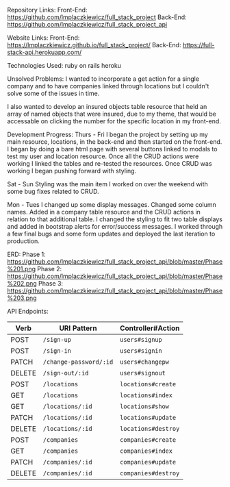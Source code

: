 Repository Links:
Front-End: https://github.com/lmplaczkiewicz/full_stack_project
Back-End: https://github.com/lmplaczkiewicz/full_stack_project_api

Website Links:
Front-End: https://lmplaczkiewicz.github.io/full_stack_project/
Back-End: https://full-stack-api.herokuapp.com/

Technologies Used:
ruby on rails
heroku

Unsolved Problems:
I wanted to incorporate a get action for a single company and to have companies linked through locations but I couldn't solve some of the issues in time.

I also wanted to develop an insured objects table resource that held an array of named objects that were insured, due to my theme, that would be accessable on clicking the number for the specific location in my front-end.

Development Progress:
Thurs - Fri
I began the project by setting up my main resource, locations, in the back-end and then started on the front-end. I began by doing a bare html page with several buttons linked to modals to test my user and location resource. Once all the CRUD actions were working I linked the tables and re-tested the resources. Once CRUD was working I began pushing forward with styling.

Sat - Sun
Styling was the main item I worked on over the weekend with some bug fixes related to CRUD.

Mon - Tues
I changed up some display messages. Changed some column names. Added in a company table resource and the CRUD actions in relation to that additional table. I changed the styling to fit two table displays and added in bootstrap alerts for error/success messages. I worked through a few final bugs and some form updates and deployed the last iteration to production.

ERD:
Phase 1: https://github.com/lmplaczkiewicz/full_stack_project_api/blob/master/Phase%201.png
Phase 2: https://github.com/lmplaczkiewicz/full_stack_project_api/blob/master/Phase%202.png
Phase 3: https://github.com/lmplaczkiewicz/full_stack_project_api/blob/master/Phase%203.png

API Endpoints:

| Verb   | URI Pattern            | Controller#Action |
|--------|------------------------|-------------------|
| POST   | `/sign-up`             | `users#signup`    |
| POST   | `/sign-in`             | `users#signin`    |
| PATCH  | `/change-password/:id` | `users#changepw`  |
| DELETE | `/sign-out/:id`        | `users#signout`   |
| POST   | `/locations`           | `locations#create`|
| GET    | `/locations`           | `locations#index` |
| GET    | `/locations/:id`       | `locations#show`  |
| PATCH  | `/locations/:id`       | `locations#update`|
| DELETE | `/locations/:id`       |`locations#destroy`|
| POST   | `/companies`           | `companies#create`|
| GET    | `/companies`           | `companies#index` |
| PATCH  | `/companies/:id`       | `companies#update`|
| DELETE | `/companies/:id`       |`companies#destroy`|
